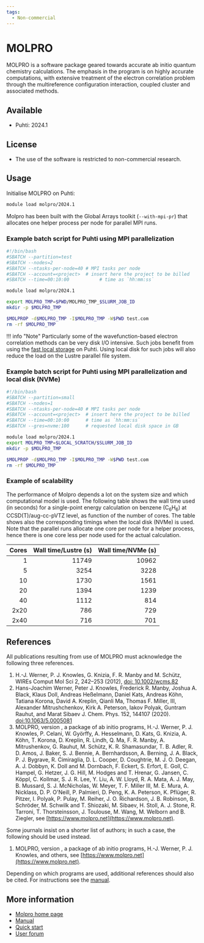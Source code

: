 ```yaml
---
tags:
  - Non-commercial
---
```


# MOLPRO

MOLPRO is a software package geared towards accurate ab initio quantum chemistry calculations. The emphasis in the program is on highly accurate computations, with extensive treatment of the electron correlation problem through the multireference configuration interaction, coupled cluster and associated methods.

## Available

-   Puhti: 2024.1

## License

-  The use of the software is restricted to non-commercial research. 

## Usage

Initialise MOLPRO on Puhti:

```bash
module load molpro/2024.1
```

Molpro has been built with the Global Arrays toolkit (`--with-mpi-pr`) that allocates one helper process per node for parallel MPI runs.

### Example batch script for Puhti using MPI parallelization

```bash
#!/bin/bash
#SBATCH --partition=test
#SBATCH --nodes=2
#SBATCH --ntasks-per-node=40 # MPI tasks per node
#SBATCH --account=<project>  # insert here the project to be billed 
#SBATCH --time=00:10:00           # time as `hh:mm:ss`

module load molpro/2024.1

export MOLPRO_TMP=$PWD/MOLPRO_TMP_$SLURM_JOB_ID
mkdir -p $MOLPRO_TMP

$MOLPROP -d$MOLPRO_TMP -I$MOLPRO_TMP -W$PWD test.com
rm -rf $MOLPRO_TMP
```

!!! info "Note"
    Particularly some of the wavefunction-based electron correlation methods can be very disk I/O intensive. Such jobs benefit from using the [fast local storage](../computing/running/creating-job-scripts-puhti.md#local-storage) on Puhti. Using local disk for such jobs will also reduce the load on the Lustre parallel file system.

### Example batch script for Puhti using MPI parallelization and local disk (NVMe)

```bash
#!/bin/bash
#SBATCH --partition=small
#SBATCH --nodes=1
#SBATCH --ntasks-per-node=40 # MPI tasks per node
#SBATCH --account=<project>  # insert here the project to be billed 
#SBATCH --time=00:10:00      # time as `hh:mm:ss`
#SBATCH --gres=nvme:100      # requested local disk space in GB 

module load molpro/2024.1
export MOLPRO_TMP=$LOCAL_SCRATCH/$SLURM_JOB_ID
mkdir -p $MOLPRO_TMP

$MOLPROP -d$MOLPRO_TMP -I$MOLPRO_TMP -W$PWD test.com
rm -rf $MOLPRO_TMP
```

### Example of scalability

The performance of Molpro depends a lot on the system size and which computational model is used. The following table shows the wall time used (in seconds) for a single-point energy calculation on benzene (C<sub>6</sub>H<sub>6</sub>) at CCSD(T)/aug-cc-pVTZ level, as function of the number of cores. The table shows also the corresponding timings when the local disk (NVMe) is used. Note that the parallel runs allocate one core per node for a helper process, hence there is one core less per node used for the actual calculation. 


| Cores               |Wall time/Lustre (s) | Wall time/NVMe (s) |
| ------------------: | ------------------: | -----------------: |
|  1                  | 11749               |   10962            |
|  5                  |  3254               |    3228            |
| 10                  |  1730               |    1561            |
| 20                  |  1394               |    1239            |
| 40                  |  1112               |     814            |
| 2x20                |   786               |     729            |
| 2x40                |   716               |     701            |    


## References

All publications resulting from use of MOLPRO must acknowledge the following three references.

1. H.-J. Werner, P. J. Knowles, G. Knizia, F. R. Manby and M. Schütz, WIREs Comput Mol Sci 2, 242–253 (2012), [doi: 10.1002/wcms.82](https://onlinelibrary.wiley.com/doi/abs/10.1002/wcms.82)
2. Hans-Joachim Werner, Peter J. Knowles, Frederick R. Manby, Joshua A. Black, Klaus Doll, Andreas Heßelmann, Daniel Kats, Andreas Köhn, Tatiana Korona, David A. Kreplin, Qianli Ma, Thomas F. Miller, III, Alexander Mitrushchenkov, Kirk A. Peterson, Iakov Polyak, Guntram Rauhut, and Marat Sibaev J. Chem. Phys. 152, 144107 (2020). [doi:10.1063/5.0005081](https://doi.org/10.1063/5.0005081)
3. MOLPRO, version , a package of ab initio programs, H.-J. Werner, P. J. Knowles, P. Celani, W. Györffy, A. Hesselmann, D. Kats, G. Knizia, A. Köhn, T. Korona, D. Kreplin, R. Lindh, Q. Ma, F. R. Manby, A. Mitrushenkov, G. Rauhut, M. Schütz, K. R. Shamasundar, T. B. Adler, R. D. Amos, J. Baker, S. J. Bennie, A. Bernhardsson, A. Berning, J. A. Black, P. J. Bygrave, R. Cimiraglia, D. L. Cooper, D. Coughtrie, M. J. O. Deegan, A. J. Dobbyn, K. Doll and M. Dornbach, F. Eckert, S. Erfort, E. Goll, C. Hampel, G. Hetzer, J. G. Hill, M. Hodges and T. Hrenar, G. Jansen, C. Köppl, C. Kollmar, S. J. R. Lee, Y. Liu, A. W. Lloyd, R. A. Mata, A. J. May, B. Mussard, S. J. McNicholas, W. Meyer, T. F. Miller III, M. E. Mura, A. Nicklass, D. P. O'Neill, P. Palmieri, D. Peng, K. A. Peterson, K. Pflüger, R. Pitzer, I. Polyak, P. Pulay, M. Reiher, J. O. Richardson, J. B. Robinson, B. Schröder, M. Schwilk and T. Shiozaki, M. Sibaev, H. Stoll, A. J. Stone, R. Tarroni, T. Thorsteinsson, J. Toulouse, M. Wang, M. Welborn and B. Ziegler, see [https://www.molpro.net](https://www.molpro.net).

Some journals insist on a shorter list of authors; in such a case, the following should be used instead.

1. MOLPRO, version , a package of ab initio programs, H.-J. Werner, P. J. Knowles, and others, see [https://www.molpro.net](https://www.molpro.net).

Depending on which programs are used, additional references should also be cited. For instructions see the [manual](https://www.molpro.net/manual/doku.php?id=references).

## More information

-  [Molpro home page](https://www.molpro.net/)  
-  [Manual](https://www.molpro.net/manual/doku.php)
-  [Quick start](https://www.molpro.net/manual/doku.php?id=quickstart)
-  [User forum](https://groups.google.com/g/molpro-user)

  
